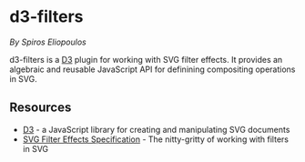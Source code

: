 d3-filters
==========

*By Spiros Eliopoulos*

d3-filters is a [D3][D3] plugin for working with SVG filter effects. It provides an algebraic and reusable JavaScript API
for definining compositing operations in SVG. 

[D3]: http://d3js.org

Resources
---------
* [D3][D3] - a JavaScript library for creating and manipulating SVG documents
* [SVG Filter Effects Specification][SVG Filters] - The nitty-gritty of working with filters in SVG

[SVG Filters]: http://www.w3.org/TR/SVG/filters.html
